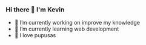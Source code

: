 ### Hi there 👋 I'm Kevin

- 🔭 I’m currently working on improve my knowledge
- 🌱 I’m currently learning web development
- 🍪 I love pupusas
